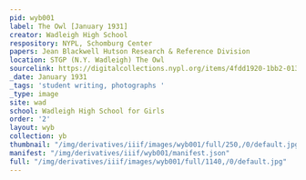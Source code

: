 ```yaml
---
pid: wyb001
label: The Owl [January 1931]
creator: Wadleigh High School
respository: NYPL, Schomburg Center
papers: Jean Blackwell Hutson Research & Reference Division
location: STGP (N.Y. Wadleigh) The Owl
sourcelink: https://digitalcollections.nypl.org/items/4fdd1920-1bb2-0134-2ee8-00505686a51c
_date: January 1931
_tags: 'student writing, photographs '
_type: image
site: wad
school: Wadleigh High School for Girls
order: '2'
layout: wyb
collection: yb
thumbnail: "/img/derivatives/iiif/images/wyb001/full/250,/0/default.jpg"
manifest: "/img/derivatives/iiif/wyb001/manifest.json"
full: "/img/derivatives/iiif/images/wyb001/full/1140,/0/default.jpg"
---
```

